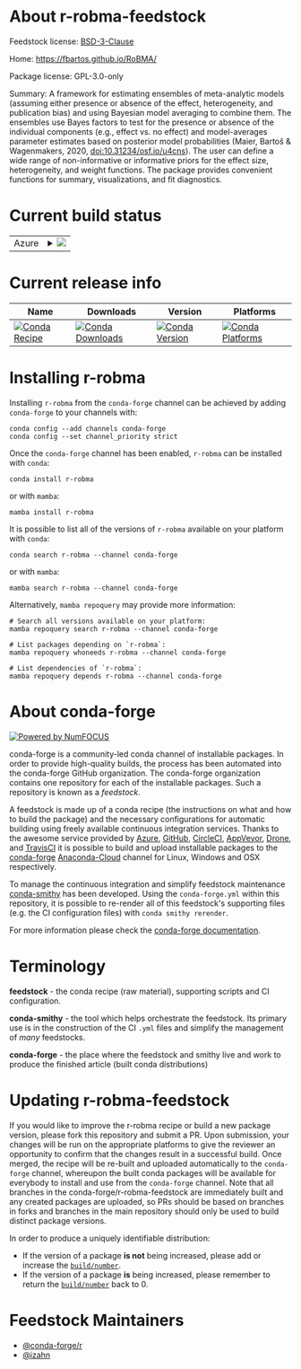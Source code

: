 About r-robma-feedstock
=======================

Feedstock license: [BSD-3-Clause](https://github.com/conda-forge/r-robma-feedstock/blob/main/LICENSE.txt)

Home: https://fbartos.github.io/RoBMA/

Package license: GPL-3.0-only

Summary: A framework for estimating ensembles of meta-analytic models (assuming either presence or absence of the effect, heterogeneity, and publication bias) and using Bayesian model averaging to combine them. The ensembles use Bayes factors to test for the presence or absence of the individual components (e.g., effect vs. no effect) and model-averages parameter estimates based on posterior model probabilities (Maier, Bartoš & Wagenmakers, 2020, <doi:10.31234/osf.io/u4cns>). The user can define a wide range of non-informative or informative priors for the effect size, heterogeneity, and weight functions. The package provides convenient functions for summary, visualizations, and fit diagnostics.

Current build status
====================


<table>
    
  <tr>
    <td>Azure</td>
    <td>
      <details>
        <summary>
          <a href="https://dev.azure.com/conda-forge/feedstock-builds/_build/latest?definitionId=13477&branchName=main">
            <img src="https://dev.azure.com/conda-forge/feedstock-builds/_apis/build/status/r-robma-feedstock?branchName=main">
          </a>
        </summary>
        <table>
          <thead><tr><th>Variant</th><th>Status</th></tr></thead>
          <tbody><tr>
              <td>linux_64_r_base4.2</td>
              <td>
                <a href="https://dev.azure.com/conda-forge/feedstock-builds/_build/latest?definitionId=13477&branchName=main">
                  <img src="https://dev.azure.com/conda-forge/feedstock-builds/_apis/build/status/r-robma-feedstock?branchName=main&jobName=linux&configuration=linux%20linux_64_r_base4.2" alt="variant">
                </a>
              </td>
            </tr><tr>
              <td>linux_64_r_base4.3</td>
              <td>
                <a href="https://dev.azure.com/conda-forge/feedstock-builds/_build/latest?definitionId=13477&branchName=main">
                  <img src="https://dev.azure.com/conda-forge/feedstock-builds/_apis/build/status/r-robma-feedstock?branchName=main&jobName=linux&configuration=linux%20linux_64_r_base4.3" alt="variant">
                </a>
              </td>
            </tr>
          </tbody>
        </table>
      </details>
    </td>
  </tr>
</table>

Current release info
====================

| Name | Downloads | Version | Platforms |
| --- | --- | --- | --- |
| [![Conda Recipe](https://img.shields.io/badge/recipe-r--robma-green.svg)](https://anaconda.org/conda-forge/r-robma) | [![Conda Downloads](https://img.shields.io/conda/dn/conda-forge/r-robma.svg)](https://anaconda.org/conda-forge/r-robma) | [![Conda Version](https://img.shields.io/conda/vn/conda-forge/r-robma.svg)](https://anaconda.org/conda-forge/r-robma) | [![Conda Platforms](https://img.shields.io/conda/pn/conda-forge/r-robma.svg)](https://anaconda.org/conda-forge/r-robma) |

Installing r-robma
==================

Installing `r-robma` from the `conda-forge` channel can be achieved by adding `conda-forge` to your channels with:

```
conda config --add channels conda-forge
conda config --set channel_priority strict
```

Once the `conda-forge` channel has been enabled, `r-robma` can be installed with `conda`:

```
conda install r-robma
```

or with `mamba`:

```
mamba install r-robma
```

It is possible to list all of the versions of `r-robma` available on your platform with `conda`:

```
conda search r-robma --channel conda-forge
```

or with `mamba`:

```
mamba search r-robma --channel conda-forge
```

Alternatively, `mamba repoquery` may provide more information:

```
# Search all versions available on your platform:
mamba repoquery search r-robma --channel conda-forge

# List packages depending on `r-robma`:
mamba repoquery whoneeds r-robma --channel conda-forge

# List dependencies of `r-robma`:
mamba repoquery depends r-robma --channel conda-forge
```


About conda-forge
=================

[![Powered by
NumFOCUS](https://img.shields.io/badge/powered%20by-NumFOCUS-orange.svg?style=flat&colorA=E1523D&colorB=007D8A)](https://numfocus.org)

conda-forge is a community-led conda channel of installable packages.
In order to provide high-quality builds, the process has been automated into the
conda-forge GitHub organization. The conda-forge organization contains one repository
for each of the installable packages. Such a repository is known as a *feedstock*.

A feedstock is made up of a conda recipe (the instructions on what and how to build
the package) and the necessary configurations for automatic building using freely
available continuous integration services. Thanks to the awesome service provided by
[Azure](https://azure.microsoft.com/en-us/services/devops/), [GitHub](https://github.com/),
[CircleCI](https://circleci.com/), [AppVeyor](https://www.appveyor.com/),
[Drone](https://cloud.drone.io/welcome), and [TravisCI](https://travis-ci.com/)
it is possible to build and upload installable packages to the
[conda-forge](https://anaconda.org/conda-forge) [Anaconda-Cloud](https://anaconda.org/)
channel for Linux, Windows and OSX respectively.

To manage the continuous integration and simplify feedstock maintenance
[conda-smithy](https://github.com/conda-forge/conda-smithy) has been developed.
Using the ``conda-forge.yml`` within this repository, it is possible to re-render all of
this feedstock's supporting files (e.g. the CI configuration files) with ``conda smithy rerender``.

For more information please check the [conda-forge documentation](https://conda-forge.org/docs/).

Terminology
===========

**feedstock** - the conda recipe (raw material), supporting scripts and CI configuration.

**conda-smithy** - the tool which helps orchestrate the feedstock.
                   Its primary use is in the construction of the CI ``.yml`` files
                   and simplify the management of *many* feedstocks.

**conda-forge** - the place where the feedstock and smithy live and work to
                  produce the finished article (built conda distributions)


Updating r-robma-feedstock
==========================

If you would like to improve the r-robma recipe or build a new
package version, please fork this repository and submit a PR. Upon submission,
your changes will be run on the appropriate platforms to give the reviewer an
opportunity to confirm that the changes result in a successful build. Once
merged, the recipe will be re-built and uploaded automatically to the
`conda-forge` channel, whereupon the built conda packages will be available for
everybody to install and use from the `conda-forge` channel.
Note that all branches in the conda-forge/r-robma-feedstock are
immediately built and any created packages are uploaded, so PRs should be based
on branches in forks and branches in the main repository should only be used to
build distinct package versions.

In order to produce a uniquely identifiable distribution:
 * If the version of a package **is not** being increased, please add or increase
   the [``build/number``](https://docs.conda.io/projects/conda-build/en/latest/resources/define-metadata.html#build-number-and-string).
 * If the version of a package **is** being increased, please remember to return
   the [``build/number``](https://docs.conda.io/projects/conda-build/en/latest/resources/define-metadata.html#build-number-and-string)
   back to 0.

Feedstock Maintainers
=====================

* [@conda-forge/r](https://github.com/conda-forge/r/)
* [@izahn](https://github.com/izahn/)

